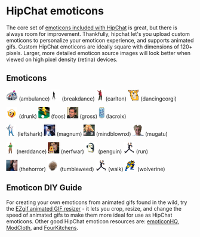 # HipChat emoticons

The core set of [emoticons included with HipChat](https://www.hipchat.com/emoticons) is great, but there is always room for improvement.
Thankfully, hipchat let's you upload custom emoticons to personalize your emoticon experience, and supports animated gifs.  Custom HipChat emoticons are ideally square with dimensions of 120+ pixels.  Larger, more detailed emoticon source images will look better when viewed on high pixel density (retina) devices.

## Emoticons

<img src="src/ambulance.gif" height="30" /> (ambulance)
<img src="src/breakdance.gif" height="30" /> (breakdance)
<img src="src/carlton.gif" height="30" /> (carlton)
<img src="src/dancingcorgi.gif" width="30" height="30" /> (dancingcorgi)

<img src="src/drunk.gif" width="30" height="30" /> (drunk)
<img src="src/foos.png" width="30" height="30" /> (foos)
<img src="src/gross.gif" width="30" height="30" /> (gross)
<img src="src/lacroix.jpg" height="30" /> (lacroix)

<img src="src/leftshark.gif" height="30" /> (leftshark)
<img src="src/magnum.gif" width="30" height="30" /> (magnum)
<img src="src/mindblownxl.gif" width="30" height="30" /> (mindblownxl)
<img src="src/mugatu.gif" width="30" height="30" /> (mugatu)

<img src="src/nerddance.gif" height="30" /> (nerddance)
<img src="src/nerfwar.gif" width="30" height="30" /> (nerfwar)
<img src="src/penguin.gif" width="30" height="30" /> (penguin)
<img src="src/run.gif" width="30" height="30" /> (run)

<img src="src/thehorror.gif" width="30" height="30" /> (thehorror)
<img src="src/tumbleweed.gif" width="30" height="30" /> (tumbleweed)
<img src="src/walk.gif" width="30" height="30" /> (walk)
<img src="src/wolverine.gif" width="30" height="30" /> (wolverine)

## Emoticon DIY Guide

For creating your own emoticons from animated gifs found in the wild, try the [EZgif animated GIF resizer](http://ezgif.com/resize) - it lets you crop, resize, and change the speed of animated gifs to make them more ideal for use as HipChat emoticons.  Other good HipChat emoticon resources are: [emoticonHQ](http://emoticonhq.com/skypeemoticons.html), [ModCloth](https://github.com/modcloth/hipchat-emoticons), and [FourKitchens](https://github.com/fourkitchens/hipchat-emoticons).
